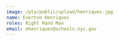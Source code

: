 ```yaml
---
image: /pta/public/upload/henriques.jpg
name: Everton Henriques
roles: Right Hand Man
email: ehenriques@schools.nyc.gov
---
```

